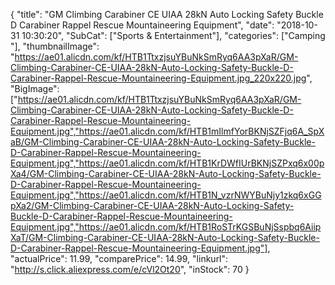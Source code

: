 {
	"title": "GM Climbing Carabiner CE   UIAA 28kN Auto Locking Safety Buckle D Carabiner Rappel Rescue Mountaineering Equipment",
	"date": "2018-10-31 10:30:20",
	"SubCat": ["Sports & Entertainment"],
	"categories": ["Camping "],
	"thumbnailImage": "https://ae01.alicdn.com/kf/HTB1TtxzjsuYBuNkSmRyq6AA3pXaR/GM-Climbing-Carabiner-CE-UIAA-28kN-Auto-Locking-Safety-Buckle-D-Carabiner-Rappel-Rescue-Mountaineering-Equipment.jpg_220x220.jpg",
	"BigImage": ["https://ae01.alicdn.com/kf/HTB1TtxzjsuYBuNkSmRyq6AA3pXaR/GM-Climbing-Carabiner-CE-UIAA-28kN-Auto-Locking-Safety-Buckle-D-Carabiner-Rappel-Rescue-Mountaineering-Equipment.jpg","https://ae01.alicdn.com/kf/HTB1mIlmfYorBKNjSZFjq6A_SpXaB/GM-Climbing-Carabiner-CE-UIAA-28kN-Auto-Locking-Safety-Buckle-D-Carabiner-Rappel-Rescue-Mountaineering-Equipment.jpg","https://ae01.alicdn.com/kf/HTB1KrDWfIUrBKNjSZPxq6x00pXa4/GM-Climbing-Carabiner-CE-UIAA-28kN-Auto-Locking-Safety-Buckle-D-Carabiner-Rappel-Rescue-Mountaineering-Equipment.jpg","https://ae01.alicdn.com/kf/HTB1N_vzrNWYBuNjy1zkq6xGGpXa2/GM-Climbing-Carabiner-CE-UIAA-28kN-Auto-Locking-Safety-Buckle-D-Carabiner-Rappel-Rescue-Mountaineering-Equipment.jpg","https://ae01.alicdn.com/kf/HTB1RoSTrKGSBuNjSspbq6AiipXaT/GM-Climbing-Carabiner-CE-UIAA-28kN-Auto-Locking-Safety-Buckle-D-Carabiner-Rappel-Rescue-Mountaineering-Equipment.jpg"],
	"actualPrice": 11.99,
	"comparePrice": 14.99,
	"linkurl": "http://s.click.aliexpress.com/e/cVl2Ot20",
	"inStock": 70
}
